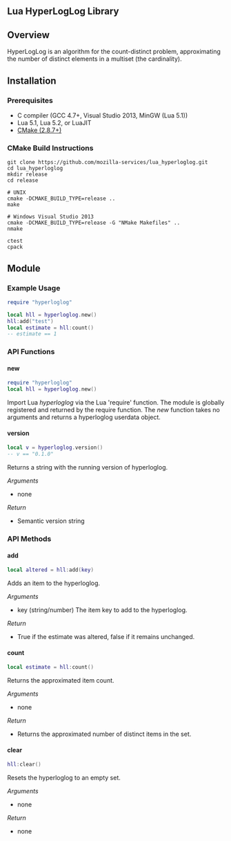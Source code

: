 Lua HyperLogLog Library
-----------------------

## Overview
HyperLogLog is an algorithm for the count-distinct problem, approximating the number of distinct elements in a multiset (the cardinality).

## Installation

### Prerequisites
* C compiler (GCC 4.7+, Visual Studio 2013, MinGW (Lua 5.1))
* Lua 5.1, Lua 5.2, or LuaJIT
* [CMake (2.8.7+)](http://cmake.org/cmake/resources/software.html)

### CMake Build  Instructions

    git clone https://github.com/mozilla-services/lua_hyperloglog.git
    cd lua_hyperloglog 
    mkdir release
    cd release

    # UNIX
    cmake -DCMAKE_BUILD_TYPE=release ..
    make

    # Windows Visual Studio 2013
    cmake -DCMAKE_BUILD_TYPE=release -G "NMake Makefiles" ..
    nmake

    ctest
    cpack

## Module

### Example Usage
```lua
require "hyperloglog"

local hll = hyperloglog.new()
hll:add("test")
local estimate = hll:count()
-- estimate == 1

```

### API Functions

#### new
```lua
require "hyperloglog"
local hll = hyperloglog.new()
```

Import Lua _hyperloglog_ via the Lua 'require' function. The module is
globally registered and returned by the require function. The _new_ function
takes no arguments and returns a hyperloglog userdata object.

#### version
```lua
local v = hyperloglog.version()
-- v == "0.1.0"
```

Returns a string with the running version of hyperloglog.

*Arguments*
- none

*Return*
- Semantic version string

### API Methods

#### add
```lua
local altered = hll:add(key)
```

Adds an item to the hyperloglog.

*Arguments*
- key (string/number) The item key to add to the hyperloglog.

*Return*
- True if the estimate was altered, false if it remains unchanged.

#### count
```lua
local estimate = hll:count()
```

Returns the approximated item count.

*Arguments*
- none

*Return*
- Returns the approximated number of distinct items in the set.

#### clear
```lua
hll:clear()
```

Resets the hyperloglog to an empty set.

*Arguments*
- none

*Return*
- none
